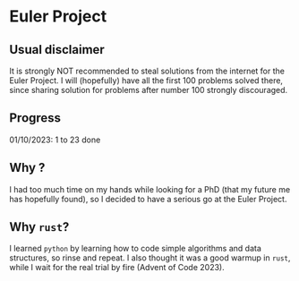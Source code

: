 # Euler Project

## Usual disclaimer
It is strongly NOT recommended to steal solutions from the internet for the Euler Project. I will (hopefully) have all the first 100 problems solved there, since sharing solution for problems after number 100 strongly discouraged.

## Progress
01/10/2023: 1 to 23 done

## Why ?
I had too much time on my hands while looking for a PhD (that my future me has hopefully found), so I decided to have a serious go at the Euler Project.

## Why `rust`?
I learned `python` by learning how to code simple algorithms and data structures, so rinse and repeat.
I also thought it was a good warmup in `rust`, while I wait for the real trial by fire (Advent of Code 2023). 
